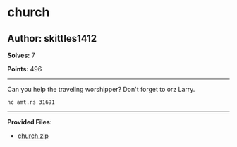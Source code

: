 # church

## Author: skittles1412

**Solves:** 7

**Points:** 496

---

Can you help the traveling worshipper? Don't forget to orz Larry.

`nc amt.rs 31691`

---

**Provided Files:**

- [church.zip](./church.zip)
